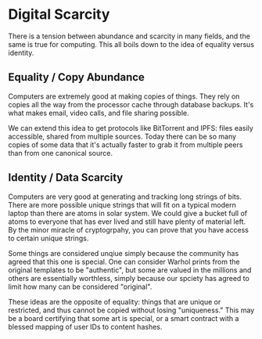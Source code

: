 # Digital Scarcity

There is a tension between abundance and scarcity in many fields, and the same is true for computing. This all boils down to the idea of equality versus identity.

## Equality / Copy Abundance

Computers are extremely good at making copies of things. They rely on copies all the way from the processor cache through database backups. It's what makes email, video calls, and file sharing possible.

We can extend this idea to get protocols like BitTorrent and IPFS: files easily accessible, shared from multiple sources. Today there can be so many copies of some data that it's actually faster to grab it from multiple peers than from one canonical source.

## Identity / Data Scarcity

Computers are very good at generating and tracking long strings of bits. There are more possible unique strings that will fit on a typical modern laptop than there are atoms in solar system. We could give a bucket full of atoms to everyone that has ever lived and still have plenty of material left. By the minor miracle of cryptogrpahy, you can prove that you have access to certain unique strings.

Some things are considered unqiue simply because the community has agreed that this one is special. One can consider Warhol prints from the original templates to be "authentic", but some are valued in the millions and others are essentially worthless, simply because our spciety has agreed to limit how many can be considered "original".

These ideas are the opposite of equality: things that are unique or restricted, and thus cannot be copied without losing "uniqueness." This may be a board certifying that some art is special, or a smart contract with a blessed mapping of user IDs to content hashes.

